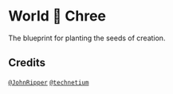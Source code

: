 # World 🌳 Chree
The blueprint for planting the seeds of creation.

## Credits 
[`@JohnRipper`](https://github.com/JohnRipper) 
[`@technetium`](https://github.com/Technetium1)
